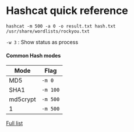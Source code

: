 # Hashcat quick reference

`hashcat -m 500 -a 0 -o result.txt hash.txt /usr/share/wordlists/rockyou.txt`

`-w 3` : Show status as process


#### Common Hash modes
| Mode | Flag |
| -- | -- |
MD5 | `-m 0`
SHA1 | `-m 100`
md5crypt | `-m 500`
$1$ | `-m 500`

[Full list](https://hashcat.net/wiki/doku.php?id=example_hashes)
